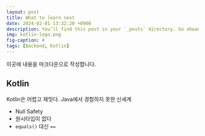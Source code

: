 ```yaml
---
layout: post
title: What to learn next
date: 2024-02-01 13:32:20 +0900
description: You’ll find this post in your `_posts` directory. Go ahead and edit it and re-build the site to see your changes. # Add post description (optional)
img: kotlin-logo.png
fig-caption: #
tags: [Backend, Kotlin]
---
```

이곳에 내용을 마크다운으로 작성합니다.

## Kotlin

Kotlin은 어렵고 재밋다. Java에서 경험하지 못한 신세계

- Null Safety
- 원시타입이 없다
- `equals()` 대신 `==`
